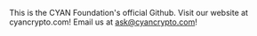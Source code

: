 This is the CYAN Foundation's official Github.
Visit our website at cyancrypto.com!
Email us at ask@cyancrypto.com!

